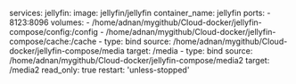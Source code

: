 services:
  jellyfin:
    image: jellyfin/jellyfin
    container_name: jellyfin
    ports:
      - 8123:8096
    volumes:
      - /home/adnan/mygithub/Cloud-docker/jellyfin-compose/config:/config
      - /home/adnan/mygithub/Cloud-docker/jellyfin-compose/cache:/cache
      - type: bind
        source: /home/adnan/mygithub/Cloud-docker/jellyfin-compose/media
        target: /media
      - type: bind
        source: /home/adnan/mygithub/Cloud-docker/jellyfin-compose/media2
        target: /media2
        read_only: true
    restart: 'unless-stopped'
